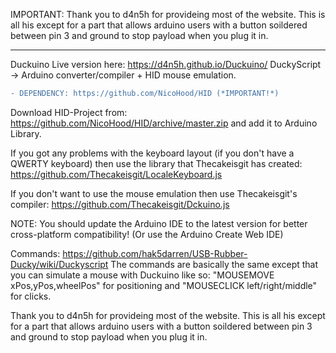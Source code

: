 IMPORTANT: Thank you to d4n5h for provideing most of the website. This is all his except for a part that allows arduino users with a button soildered between pin 3 and ground to stop payload when you plug it in.

-----------------------------------------------------------------

Duckuino
Live version here: https://d4n5h.github.io/Duckuino/
DuckyScript -> Arduino converter/compiler + HID mouse emulation.

```diff
- DEPENDENCY: https://github.com/NicoHood/HID (*IMPORTANT!*)
```
Download HID-Project from: https://github.com/NicoHood/HID/archive/master.zip and add it to Arduino Library.

If you got any problems with the keyboard layout (if you don't have a QWERTY keyboard) then use the library that Thecakeisgit has created: https://github.com/Thecakeisgit/LocaleKeyboard.js

If you don't want to use the mouse emulation then use Thecakeisgit's compiler: https://github.com/Thecakeisgit/Dckuino.js

NOTE: You should update the Arduino IDE to the latest version for better cross-platform compatibility! (Or use the Arduino Create Web IDE)

Commands: https://github.com/hak5darren/USB-Rubber-Ducky/wiki/Duckyscript
The commands are basically the same except that you can simulate a mouse with Duckuino like so:
"MOUSEMOVE xPos,yPos,wheelPos" for positioning and "MOUSECLICK left/right/middle" for clicks.

Thank you to d4n5h for provideing most of the website. This is all his except for a part that allows arduino users with a button soildered between pin 3 and ground to stop payload when you plug it in.
